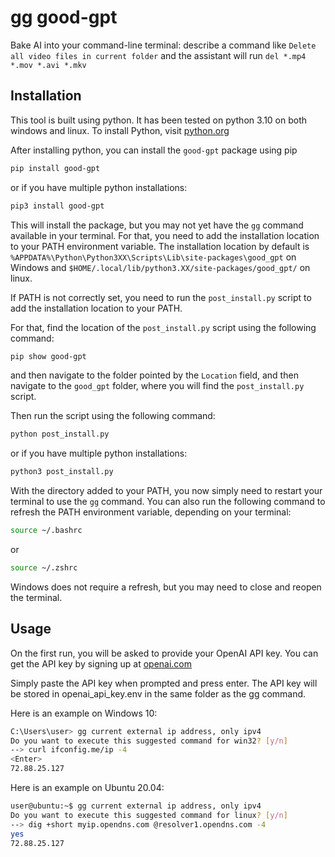# gg good-gpt
Bake AI into your command-line terminal: describe a command like `Delete all video files in current folder` and the assistant will run `del *.mp4 *.mov *.avi *.mkv`

## Installation
This tool is built using python. It has been tested on python 3.10 on both windows and linux.
To install Python, visit [python.org](https://www.python.org/downloads/)

After installing python, you can install the `good-gpt` package using pip
```bash
pip install good-gpt
```
or if you have multiple python installations:
```bash
pip3 install good-gpt
```

This will install the package, but you may not yet have the `gg` command available in your terminal. For that, you need to add the installation location to your PATH environment variable.
The installation location by default is `%APPDATA%\Python\Python3XX\Scripts\Lib\site-packages\good_gpt` on Windows and `$HOME/.local/lib/python3.XX/site-packages/good_gpt/` on linux.

If PATH is not correctly set, you need to run the `post_install.py` script to add the installation location to your PATH.

For that, find the location of the `post_install.py` script using the following command:
```bash
pip show good-gpt
```
and then navigate to the folder pointed by the `Location` field, and then navigate to the `good_gpt` folder, where you will find the `post_install.py` script.

Then run the script using the following command:
```bash
python post_install.py
```
or if you have multiple python installations:
```bash
python3 post_install.py
```
With the directory added to your PATH, you now simply need to restart your terminal to use the `gg` command. You can also run the following command to refresh the PATH environment variable, depending on your terminal:
```bash
source ~/.bashrc
```
or
```bash
source ~/.zshrc
```
Windows does not require a refresh, but you may need to close and reopen the terminal.

## Usage
On the first run, you will be asked to provide your OpenAI API key. You can get the API key by signing up at [openai.com](https://beta.openai.com/signup/)

Simply paste the API key when prompted and press enter. The API key will be stored in openai_api_key.env in the same folder as the gg command.

Here is an example on Windows 10:
```bash
C:\Users\user> gg current external ip address, only ipv4
Do you want to execute this suggested command for win32? [y/n]
--> curl ifconfig.me/ip -4
<Enter>
72.88.25.127
```

Here is an example on Ubuntu 20.04:
```bash
user@ubuntu:~$ gg current external ip address, only ipv4
Do you want to execute this suggested command for linux? [y/n]
--> dig +short myip.opendns.com @resolver1.opendns.com -4
yes
72.88.25.127
```
